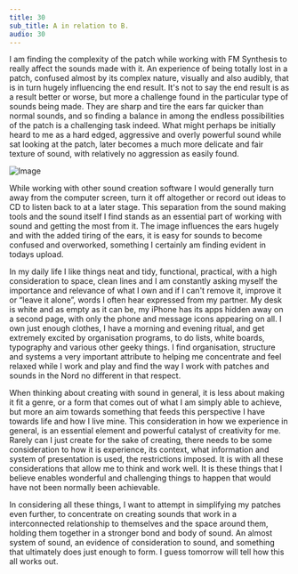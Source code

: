 ```yaml
---
title: 30
sub_title: A in relation to B.
audio: 30
---
```

I am finding the complexity of the patch while working with FM Synthesis to really affect the sounds made with it. An experience of being totally lost in a patch, confused almost by its complex nature, visually and also audibly, that is in turn hugely influencing the end result. It's not to say the end result is as a result better or worse, but more a challenge found in the particular type of sounds being made. They are sharp and tire the ears far quicker than normal sounds, and so finding a balance in among the endless possibilities of the patch is a challenging task indeed. What might perhaps be initially heard to me as a hard edged, aggressive and overly powerful sound while sat looking at the patch, later becomes a much more delicate and fair texture of sound, with relatively no aggression as easily found.

![Image](/assets/img/Snd-30.jpg)

While working with other sound creation software I would generally turn away from the computer screen, turn it off altogether or record out ideas to CD to listen back to at a later stage. This separation from the sound making tools and the sound itself I find stands as an essential part of working with sound and getting the most from it. The image influences the ears hugely and with the added tiring of the ears, it is easy for sounds to become confused and overworked, something I certainly am finding evident in todays upload. 

In my daily life I like things neat and tidy, functional, practical, with a high consideration to space, clean lines and I am constantly asking myself the importance and relevance of what I own and if I can't remove it, improve it or “leave it alone”, words I often hear expressed from my partner. My desk is white and as empty as it can be, my iPhone has its apps hidden away on a second page, with only the phone and message icons appearing on all. I own just enough clothes, I have a morning and evening ritual, and get extremely excited by organisation programs, to do lists, white boards, typography and various other geeky things. I find organisation, structure and systems a very important attribute to helping me concentrate and feel relaxed while I work and play and find the way I work with patches and sounds in the Nord no different in that respect.

When thinking about creating with sound in general, it is less about making it fit a genre, or a form that comes out of what I am simply able to achieve, but more an aim towards something that feeds this perspective I have towards life and how I live mine. This consideration in how we experience in general, is an essential element and powerful catalyst of creativity for me. Rarely can I just create for the sake of creating, there needs to be some consideration to how it is experience, its context, what information and system of presentation is used, the restrictions imposed. It is with all these considerations that allow me to think and work well. It is these things that I believe enables wonderful and challenging things to happen that would have not been normally been achievable.

In considering all these things, I want to attempt in simplifying my patches even further, to concentrate on creating sounds that work in a interconnected relationship to themselves and the space around them, holding them together in a stronger bond and body of sound. An almost system of sound, an evidence of consideration to sound, and something that ultimately does just enough to form. I guess tomorrow will tell how this all works out.